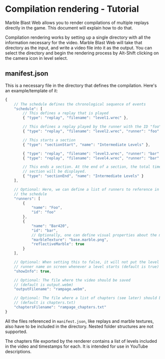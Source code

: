 # Compilation rendering - Tutorial

Marble Blast Web allows you to render compilations of multiple replays directly in the game. This document will explain how to do that.

Compilation rendering works by setting up a single directory with all the information necessary for the video. Marble Blast Web will take that directory as the input, and write a video file into it as the output. You can select the directory and begin the rendering process by Alt-Shift clicking on the camera icon in level select.

## manifest.json
This is a necessary file in the directory that defines the compilation. Here's an example/template of it:

```js
{
    // The schedule defines the chronological sequence of events
    "schedule": [
        // This defines a replay that is played
        { "type": "replay", "filename": "level1.wrec" },

        // This defines a replay played by the runner with the ID "foo"
        { "type": "replay", "filename": "level2.wrec", "runner": "foo" },

        // This starts a section
        { "type": "sectionStart", "name": "Intermediate Levels" },

        { "type": "replay", "filename": "level3.wrec", "runner": "bar" },
        { "type": "replay", "filename": "level4.wrec", "runner": "bar" },

        // This ends a section. At the end of a section, the total time of the
        // section will be displayed.
        { "type": "sectionEnd", "name": "Intermediate Levels" }
    ],

    // Optional: Here, we can define a list of runners to reference in
    // the schedule
    "runners": [
        {
            "name": "Foo",
            "id": "foo"
        },
        {
            "name": "Bar420",
            "id": "bar",
            // Optionally, one can define visual properties about the marble:
            "marbleTexture": "base.marble.png",
            "reflectiveMarble": true
        }
    ],

    // Optional: When setting this to false, it will not put the level and
    // runner name on screen whenever a level starts (default is true)
    "showInfo": true,

    // Optional: The file where the video should be saved
    // (default is output.webm)
    "outputFilename": "rampage.webm",

    // Optional: The file where a list of chapters (see later) should be saved
    // (default is chapters.txt)
    "chaptersFilename": "rampage_chapters.txt"
}
```

All the files referenced in `manifest.json`, like replays and marble textures, also have to be included in the directory. Nested folder structures are not supported.

The chapters file exported by the renderer contains a list of levels included in the video and timestamps for each. It is intended for use in YouTube descriptions.

